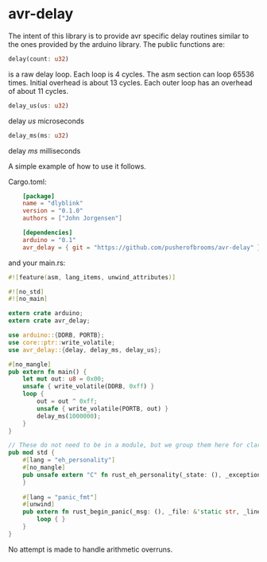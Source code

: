 # avr-delay

The intent of this library is to provide avr specific delay routines similar to the ones provided by the arduino library. The public functions are:

```rust
delay(count: u32)
```
    
is a raw delay loop. Each loop is 4 cycles. The asm section can loop 65536 times. Initial overhead is about 13 cycles. Each outer loop has an overhead of about 11 cycles.

```rust
delay_us(us: u32)
```

delay _us_ microseconds

```rust
delay_ms(ms: u32)
```

delay _ms_ milliseconds

A simple example of how to use it follows.

Cargo.toml:

```toml
    [package]
    name = "dlyblink"
    version = "0.1.0"
    authors = ["John Jorgensen"]

    [dependencies]
    arduino = "0.1"
    avr_delay = { git = "https://github.com/pusherofbrooms/avr-delay" }
```

and your main.rs:

```rust
#![feature(asm, lang_items, unwind_attributes)]

#![no_std]
#![no_main]

extern crate arduino;
extern crate avr_delay;

use arduino::{DDRB, PORTB};
use core::ptr::write_volatile;
use avr_delay::{delay, delay_ms, delay_us};

#[no_mangle]
pub extern fn main() {
    let mut out: u8 = 0x00;
    unsafe { write_volatile(DDRB, 0xff) }
    loop {
        out = out ^ 0xff;
        unsafe { write_volatile(PORTB, out) }
        delay_ms(1000000);
    }
}

// These do not need to be in a module, but we group them here for clarity.
pub mod std {
    #[lang = "eh_personality"]
    #[no_mangle]
    pub unsafe extern "C" fn rust_eh_personality(_state: (), _exception_object: *mut (), _context: *mut ()) -> () {
    }
    
    #[lang = "panic_fmt"]
    #[unwind]
    pub extern fn rust_begin_panic(_msg: (), _file: &'static str, _line: u32) -> ! {
        loop { }
    }
}
```

No attempt is made to handle arithmetic overruns.
